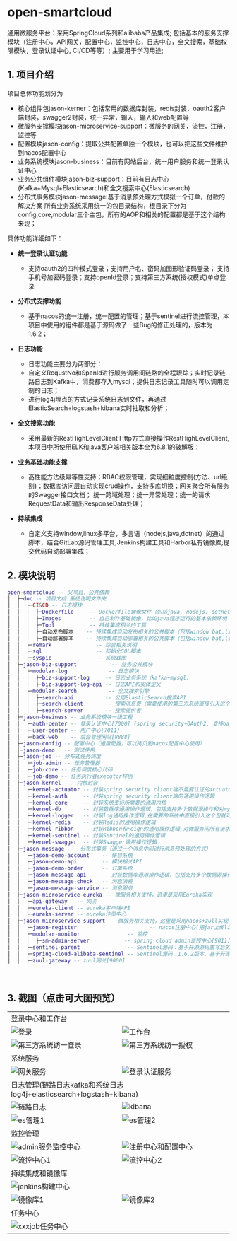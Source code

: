 # open-smartcloud
通用微服务平台：采用SpringCloud系列和alibaba产品集成;
                包括基本的服务支撑模块（注册中心，API网关，配置中心，监控中心，日志中心，全文搜索，基础权限模块，登录认证中心, CI/CD等等）;
                主要用于学习用途;


## 1. 项目介绍
项目总体功能划分为
  - 核心组件包jason-kerner：包括常用的数据库封装，redis封装，oauth2客户端封装，swagger2封装，统一异常，输入，输入和web配置等
  - 微服务支撑模块jason-microservice-support：微服务的网关，流控，注册，监控等
  - 配置模块jason-config：提取公共配置单独一个模块，也可以把这些文件维护到nacos配置中心
  - 业务系统模块jason-business：目前有网站后台，统一用户服务和统一登录认证中心
  - 业务公共组件模块jason-biz-support：目前有日志中心(Kafka+Mysql+Elasticsearch)和全文搜索中心(Elasticsearch)
  - 分布式事务模块jason-message:基于消息预处理方式模拟一个订单，付款的解决方案
所有业务系统采用统一的包目录结构，根目录下分为config,core,modular三个主包，所有的AOP和相关的配置都是基于这个结构来现；

具体功能详细如下：
* **统一登录认证功能**
  - 支持oauth2的四种模式登录；支持用户名、密码加图形验证码登录； 支持手机号加密码登录；支持openId登录；支持第三方系统(授权模式)单点登录

* **分布式支撑功能**
  - 基于nacos的统一注册，统一配置的管理；基于sentinel进行流控管理，本项目中使用的组件都是基于源码做了一些Bug的修正处理的，版本为1.6.2；

* **日志功能**
  - 日志功能主要分为两部分：
  - 自定义RequstNo和SpanId进行服务调用间链路的全程跟踪；实时记录链路日志到Kafka中，消费都存入mysql；提供日志记录工具随时可以调用定制的日志；
  - 进行log4j埋点的方式记录系统日志到文件，再通过ElasticSearch+logstash+kibana实时抽取和分析；

* **全文搜索功能**
  - 采用最新的RestHighLevelClient Http方式直接操作RestHighLevelClient,本项目中所使用ELK和java客户端相关版本全为6.8.1的破解版；
  
* **业务基础功能支撑**
  - 高性能方法级幂等性支持；RBAC权限管理，实现细粒度控制(方法、url级别)；数据库访问层自动实现crud操作，支持多库切换；网关聚合所有服务的Swagger接口文档；
   统一跨域处理；统一异常处理；统一的请求RequestData和输出ResponseData处理；

* **持续集成**
  -  自定义支持window,linux多平台，多言语（nodejs,java,dotnet）的通过脚本，结合GitLab源码管理工具,Jenkins构建工具和Harbor私有镜像库;提交代码自动部署集成；
&nbsp;

## 2. 模块说明

```lua
open-smartcloud -- 父项目，公共依赖
│  ├─doc -- 项目文档:系统说明文件夹
│  │  ├─CI&CD -- 日志模块
│  │  │  ├─Dockerfile     -- Dockerfile镜像文件（包括java, nodejs, dotnet core）
│  │  │  ├─Images         -- 自己制作基础镜像，比如java程序运行的基本依赖环境
│  │  │  ├─Tool           -- 持续集成相关的工具
│  │  │  ├─自动发布脚本    -- 持续集成自动发布相关的公共脚本（包括window bat,linux shell）
│  │  │  ├─自动部署脚本    -- 持续集成自动部署相关的公共脚本（包括window bat,linux shell）
│  │  ├─remark              -- 综合相关说明
│  │  ├─sql                 -- 初始化SQL脚本
│  │  ├─syspic              -- 系统截图
│  ├─jason-biz-support           -- 业务公共模块
│  │  ├─modular-log             -- 日志模块
│  │  │  ├─biz-support-log     -- 日志业务系统（kafka+mysql）
│  │  │  ├─biz-support-log-api -- 日志API和实体定义
│  │  ├─modular-search          -- 全文搜索引擎
│  │  │  ├─search-api          -- 公用ElasticSearch搜索API
│  │  │  ├─search-client       -- 搜索消息费（需要使用的第三方系统直接引入这个模块）
│  │  │  ├─search-server       -- 搜索提供者
│  ├─jason-business -- 业务系统模块一级工程
│  │  ├─auth-center -- 登录认证中心[7000] (spring security+OAuth2, 支持oauth2的四种认证模式，已重写authorization_code登录页和授权页)
│  │  ├─user-center -- 用户中心[7011]
│  │  ├─back-web    -- 后台管理网站[8888]
│  ├─jason-config -- 配置中心（通用配置，可以拷贝到nacos配置中心使用）
│  │─jason-demo   -- 测试使用
│  ├─jason-job -- 分布式任务调度
│  │  ├─job-admin -- 任务管理器
│  │  ├─job-core -- 任务调度核心代码
│  │  ├─job-demo -- 任务执行者executor样例
│  ├─jason-kernel --  内核封装
│  │  ├─kernel-actuator -- 封装spring security client端不需要认证的actuator
│  │  ├─kernel-auth     -- 封装spring security client端的通用操作逻辑
│  │  ├─kernel-core     -- 封装系统支持所需要的通用内核
│  │  ├─kernel-db       -- 封装数据库通用操作逻辑，包括支持多个数据源操作和对mybatisplus mapper配置yml读取注入
│  │  ├─kernel-logger   -- 封装log通用操作逻辑,在需要的系统中直接引入这个包就可以自动拦截各种日志传播给kafka
│  │  ├─kernel-redis    -- 封装Redis的通用操作逻辑
│  │  ├─kernel-ribbon   -- 封装Ribbon和Feign的通用操作逻辑,对微服务间所有请求header进行传递
│  │  ├─kernel-sentinel -- 封装Sentinel的通用操作逻辑
│  │  ├─kernel-swagger  -- 封装Swagger通用操作逻辑
│  ├─jason-message --  分布式事务（通过一个消息中间进行消息预处理的方式）
│  │  ├─jason-demo-account    -- 帐目系统
│  │  ├─jason-demo-api        -- 模块相关API
│  │  ├─jason-demo-order      -- 订单系统
│  │  ├─jason-message-api     -- 封装数据库通用操作逻辑，包括支持多个数据源操作和对mybatisplus mapper配置yml读取注入
│  │  ├─jason-message-check   -- 消息消费
│  │  ├─jason-message-service -- 消息服务
│  ├─jason-microservice-eureka -- 微服务相关支持，这里是采用Eureka实现
│  │  ├─api-gateway   -- 网关
│  │  ├─eureka-client -- eureka客户端API
│  │  ├─eureka-server -- eureka注册中心
│  ├─jason-microservice-support -- 微服务相关支持，这里是采用nacos+zull实现
│  │  ├─jason-register                       -- nacos注册中心(把jar上传linux中部署)
│  │  ├─modular-monitor               -- 监控
│  │  │  ├─sm-admin-server           -- spring cloud admin监控中心[9011]
│  │  ├─sentinel-parent               -- Sentinel源码：基于开源源码重写后的Sentinel-Dashboard，可以与nacos自动同步拉取和推送配置
│  │  ├─spring-cloud-alibaba-sentinel -- Sentinel源码：1.6.2版本，基于开源源码修复feign继承接口Api的Bug
│  │  ├─zuul-gateway -- zuul网关[9000]

```

&nbsp;

## 3. 截图（点击可大图预览）

<table>
    <tr>
        <td colspan="2">登录中心和工作台</td>
    </tr>
    <tr>
        <td><img src="https://github.com/jiangjie888/open-smartcloud/blob/master/doc/syspic/login.png"/ alt="登录"></td>
        <td><img src="https://github.com/jiangjie888/open-smartcloud/blob/master/doc/syspic/homepage.png"/ alt="工作台"></td>
    </tr>
    <tr>
        <td><img src="https://github.com/jiangjie888/open-smartcloud/blob/master/doc/syspic/oauth2_login.png"/ alt="第三方系统纺一登录"></td>
        <td><img src="https://github.com/jiangjie888/open-smartcloud/blob/master/doc/syspic/oauth2_approve.png"/ alt="第三方系统纺一授权"></td>
    </tr>
    <tr>
        <td colspan="2">系统服务</td>
    </tr>
    <tr>
        <td><img src="https://github.com/jiangjie888/open-smartcloud/blob/master/doc/syspic/api-gateway1.png"/ alt="网关服务"></td>
        <td><img src="https://github.com/jiangjie888/open-smartcloud/blob/master/doc/syspic/auth-server1.png"/ alt="登录认证服务"></td>
    </tr>
    <tr>
        <td colspan="2">日志管理(链路日志kafka和系统日志log4j+elasticsearch+logstash+kibana)</td>
    </tr>
    <tr>
        <td><img src="https://github.com/jiangjie888/open-smartcloud/blob/master/doc/syspic/kafkatool.png"/ alt="链路日志"></td>
        <td><img src="https://github.com/jiangjie888/open-smartcloud/blob/master/doc/syspic/kibana.png"/ alt="kibana"></td>
    </tr>
    <tr>
        <td><img src="https://github.com/jiangjie888/open-smartcloud/blob/master/doc/syspic/es-head1.png"/ alt="es管理1"></td>
        <td><img src="https://github.com/jiangjie888/open-smartcloud/blob/master/doc/syspic/es-head2.png"/ alt="es管理2"></td>
    </tr>
    <tr>
        <td colspan="2">监控管理</td>
    </tr>
    <tr>
        <td><img src="https://github.com/jiangjie888/open-smartcloud/blob/master/doc/syspic/mo-admin1.png"/ alt="admin服务监控中心"></td>
        <td><img src="https://github.com/jiangjie888/open-smartcloud/blob/master/doc/syspic/nacos.png"/ alt="注册中心和配置中心"></td>
    </tr>
    <tr>
        <td><img src="https://github.com/jiangjie888/open-smartcloud/blob/master/doc/syspic/sentinel-dashboard1.png"/ alt="流控中心1"></td>
        <td><img src="https://github.com/jiangjie888/open-smartcloud/blob/master/doc/syspic/sentinel-dashboard2.png"/ alt="流控中心2"></td>
    </tr>
        <tr>
            <td colspan="2">持续集成和镜像库</td>
        </tr>
        <tr>
            <td><img src="https://github.com/jiangjie888/open-smartcloud/blob/master/doc/syspic/jenkins1.png"/ alt="jenkins构建中心"></td>
        </tr>
        <tr>
            <td><img src="https://github.com/jiangjie888/open-smartcloud/blob/master/doc/syspic/harbor1.png"/ alt="镜像库1"></td>
            <td><img src="https://github.com/jiangjie888/open-smartcloud/blob/master/doc/syspic/harbor2.png"/ alt="镜像库2"></td>
        </tr>
    <tr>
        <td colspan="2">任务中心</td>
    </tr>
    <tr>
        <td colspan="2"><img src="https://github.com/jiangjie888/open-smartcloud/blob/master/doc/syspic/job.png"/ alt="xxxjob任务中心"></td>
    </tr>
   
</table>